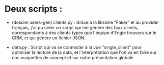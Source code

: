 # Deux scripts : 
- (dossier users-gen) clients.py : Grâce à la librairie "Faker" et au provider français, j'ai pu créer un script qui me génére des faux clients, correspondants
à des clients types que l'équipe d'Engie trouvera sur le CRM, et qui génére un fichier JSON.

- data.py : Script qui va se connecter à la vue "single_client" pour optimiser la lecture de la data, et l'interprétation que l'on va en faire 
sur nos maquettes de concept et sur notre présentation globale